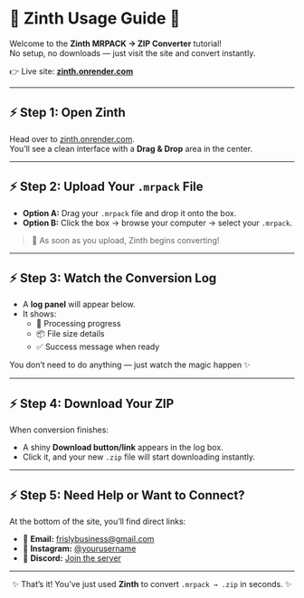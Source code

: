 # 🌈 Zinth Usage Guide 🚀

Welcome to the **Zinth MRPACK → ZIP Converter** tutorial!  
No setup, no downloads — just visit the site and convert instantly.  

👉 Live site: [**zinth.onrender.com**](https://zinth.onrender.com/)

---

## ⚡ Step 1: Open Zinth

Head over to [zinth.onrender.com](https://zinth.onrender.com/).  
You’ll see a clean interface with a **Drag & Drop** area in the center.

---

## ⚡ Step 2: Upload Your `.mrpack` File

- **Option A:** Drag your `.mrpack` file and drop it onto the box.  
- **Option B:** Click the box → browse your computer → select your `.mrpack`.  

> 🎉 As soon as you upload, Zinth begins converting!

---

## ⚡ Step 3: Watch the Conversion Log

- A **log panel** will appear below.  
- It shows:
  - 🔄 Processing progress  
  - 📦 File size details  
  - ✅ Success message when ready  

You don’t need to do anything — just watch the magic happen ✨

---

## ⚡ Step 4: Download Your ZIP

When conversion finishes:  
- A shiny **Download button/link** appears in the log box.  
- Click it, and your new `.zip` file will start downloading instantly.  

---

## ⚡ Step 5: Need Help or Want to Connect?

At the bottom of the site, you’ll find direct links:  

- 💌 **Email:** frislybusiness@gmail.com  
- 🌸 **Instagram:** [@yourusername](https://instagram.com/frisly.ti)  
- 💬 **Discord:** [Join the server](https://discord.gg/2USR7aR7v5)  

---

<div align="center">

✨ That’s it! You’ve just used **Zinth** to convert `.mrpack → .zip` in seconds. ✨  

</div>
